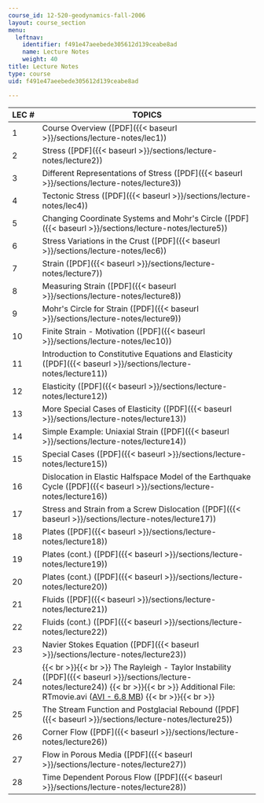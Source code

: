 ```yaml
---
course_id: 12-520-geodynamics-fall-2006
layout: course_section
menu:
  leftnav:
    identifier: f491e47aeebede305612d139ceabe8ad
    name: Lecture Notes
    weight: 40
title: Lecture Notes
type: course
uid: f491e47aeebede305612d139ceabe8ad

---
```


| LEC # | TOPICS |
| --- | --- |
| 1 | Course Overview ([PDF]({{< baseurl >}}/sections/lecture-notes/lec1)) |
| 2 | Stress ([PDF]({{< baseurl >}}/sections/lecture-notes/lecture2)) |
| 3 | Different Representations of Stress ([PDF]({{< baseurl >}}/sections/lecture-notes/lecture3)) |
| 4 | Tectonic Stress ([PDF]({{< baseurl >}}/sections/lecture-notes/lec4)) |
| 5 | Changing Coordinate Systems and Mohr's Circle ([PDF]({{< baseurl >}}/sections/lecture-notes/lecture5)) |
| 6 | Stress Variations in the Crust ([PDF]({{< baseurl >}}/sections/lecture-notes/lec6)) |
| 7 | Strain ([PDF]({{< baseurl >}}/sections/lecture-notes/lecture7)) |
| 8 | Measuring Strain ([PDF]({{< baseurl >}}/sections/lecture-notes/lecture8)) |
| 9 | Mohr's Circle for Strain ([PDF]({{< baseurl >}}/sections/lecture-notes/lecture9)) |
| 10 | Finite Strain - Motivation ([PDF]({{< baseurl >}}/sections/lecture-notes/lec10)) |
| 11 | Introduction to Constitutive Equations and Elasticity ([PDF]({{< baseurl >}}/sections/lecture-notes/lecture11)) |
| 12 | Elasticity ([PDF]({{< baseurl >}}/sections/lecture-notes/lecture12)) |
| 13 | More Special Cases of Elasticity ([PDF]({{< baseurl >}}/sections/lecture-notes/lecture13)) |
| 14 | Simple Example: Uniaxial Strain ([PDF]({{< baseurl >}}/sections/lecture-notes/lecture14)) |
| 15 | Special Cases ([PDF]({{< baseurl >}}/sections/lecture-notes/lecture15)) |
| 16 | Dislocation in Elastic Halfspace Model of the Earthquake Cycle ([PDF]({{< baseurl >}}/sections/lecture-notes/lecture16)) |
| 17 | Stress and Strain from a Screw Dislocation ([PDF]({{< baseurl >}}/sections/lecture-notes/lecture17)) |
| 18 | Plates ([PDF]({{< baseurl >}}/sections/lecture-notes/lecture18)) |
| 19 | Plates (cont.) ([PDF]({{< baseurl >}}/sections/lecture-notes/lecture19)) |
| 20 | Plates (cont.) ([PDF]({{< baseurl >}}/sections/lecture-notes/lecture20)) |
| 21 | Fluids ([PDF]({{< baseurl >}}/sections/lecture-notes/lecture21)) |
| 22 | Fluids (cont.) ([PDF]({{< baseurl >}}/sections/lecture-notes/lecture22)) |
| 23 | Navier Stokes Equation ([PDF]({{< baseurl >}}/sections/lecture-notes/lecture23)) |
| 24 |  {{< br >}}{{< br >}} The Rayleigh - Taylor Instability ([PDF]({{< baseurl >}}/sections/lecture-notes/lecture24)) {{< br >}}{{< br >}} Additional File: RTmovie.avi ([AVI - 6.8 MB](/ans7870/12/12.520/f05/lecturenotes/12520RTmovie.avi)) {{< br >}}{{< br >}}  |
| 25 | The Stream Function and Postglacial Rebound ([PDF]({{< baseurl >}}/sections/lecture-notes/lecture25)) |
| 26 | Corner Flow ([PDF]({{< baseurl >}}/sections/lecture-notes/lecture26)) |
| 27 | Flow in Porous Media ([PDF]({{< baseurl >}}/sections/lecture-notes/lecture27)) |
| 28 | Time Dependent Porous Flow ([PDF]({{< baseurl >}}/sections/lecture-notes/lecture28))
